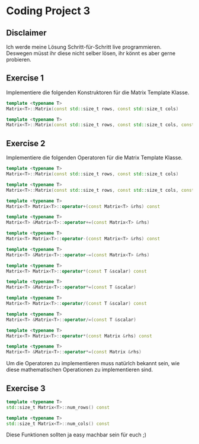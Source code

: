 # Coding Project 3

## Disclaimer

Ich werde meine Lösung Schritt-für-Schritt live programmieren.  
Deswegen müsst ihr diese nicht selber lösen, ihr könnt es aber gerne probieren.

## Exercise 1

Implementiere die folgenden Konstruktoren für die Matrix Template Klasse.

```cpp
template <typename T>
Matrix<T>::Matrix(const std::size_t rows, const std::size_t cols)

template <typename T>
Matrix<T>::Matrix(const std::size_t rows, const std::size_t cols, const T value)
```

## Exercise 2

Implementiere die folgenden Operatoren für die Matrix Template Klasse.

```cpp
template <typename T>
Matrix<T>::Matrix(const std::size_t rows, const std::size_t cols)

template <typename T>
Matrix<T>::Matrix(const std::size_t rows, const std::size_t cols, const T value)

template <typename T>
Matrix<T> Matrix<T>::operator+(const Matrix<T> &rhs) const

template <typename T>
Matrix<T> &Matrix<T>::operator+=(const Matrix<T> &rhs)

template <typename T>
Matrix<T> Matrix<T>::operator-(const Matrix<T> &rhs) const

template <typename T>
Matrix<T> &Matrix<T>::operator-=(const Matrix<T> &rhs)

template <typename T>
Matrix<T> Matrix<T>::operator*(const T &scalar) const

template <typename T>
Matrix<T> &Matrix<T>::operator*=(const T &scalar)

template <typename T>
Matrix<T> Matrix<T>::operator/(const T &scalar) const

template <typename T>
Matrix<T> &Matrix<T>::operator/=(const T &scalar)

template <typename T>
Matrix<T> Matrix<T>::operator*(const Matrix &rhs) const

template <typename T>
Matrix<T> &Matrix<T>::operator*=(const Matrix &rhs)
```

Um die Operatoren zu implementieren muss natürlch bekannt sein, wie diese mathematischen Operationen zu implementieren sind.

## Exercise 3

```cpp
template <typename T>
std::size_t Matrix<T>::num_rows() const

template <typename T>
std::size_t Matrix<T>::num_cols() const
```

Diese Funktionen sollten ja easy machbar sein für euch ;)
